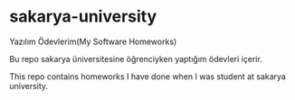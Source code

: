 # sakarya-university
Yazılım Ödevlerim(My Software Homeworks)

Bu repo sakarya üniversitesine öğrenciyken yaptığım ödevleri içerir.

This repo contains homeworks I have done when I was student at sakarya university.
